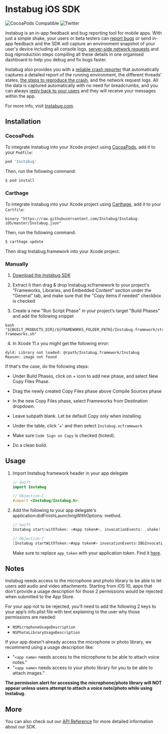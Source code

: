 # Instabug iOS SDK
![CocoaPods Compatible](https://img.shields.io/cocoapods/v/Instabug.svg)
![Twitter](https://img.shields.io/badge/twitter-@Instabug-blue.svg)

Instabug is an in-app feedback and bug reporting tool for mobile apps. With just a simple shake, your users or beta testers can [report bugs](https://instabug.com/bug-reporting) or send in-app feedback and the SDK will capture an environment snapshot of your user's device including all console logs, [server-side network requests](https://instabug.com/network-logging) and bug reproduction steps compiling all these details in one organised dashboard to help you debug and fix bugs faster. 

Instabug also provides you with a [reliable crash reporter](https://instabug.com/crash-reporting) that automatically captures a detailed report of the running environment, the different threads’ states, [the steps to reproduce the crash](https://instabug.com/user-steps), and the network request logs. All the data is captured automatically with no need for breadcrumbs, and you can always [reply back to your users](https://instabug.com/in-app-chat) and they will receive your messages within the app.

For more info, visit [Instabug.com](https://www.instabug.com).

## Installation

### CocoaPods

To integrate Instabug into your Xcode project using [CocoaPods](https://cocoapods.org), add it to your `Podfile`:

```ruby
pod 'Instabug'
```

Then, run the following command:

```bash
$ pod install
```

### Carthage

To integrate Instabug into your Xcode project using [Carthage](https://github.com/Carthage/Carthage), add it to your `Cartfile`:

```
binary "https://raw.githubusercontent.com/Instabug/Instabug-iOS/master/Instabug.json"
```

Then, run the following command:

```bash
$ carthage update
```

Then drag Instabug.framework into your Xcode project.

### Manually

1. [Download the Instabug SDK](https://s3.amazonaws.com/instabug-pro/sdk_releases/Instabug-XCFramework.zip)

2. Extract it then drag & drop Instabug.xcframework to your project's "Frameworks, Libraries, and Embedded Content" section under the "General" tab, and make sure that the "Copy items if needed" checkbox is checked

3. Create a new "Run Script Phase" in your project’s target "Build Phases" and add the following snippet

```
bash "${BUILT_PRODUCTS_DIR}/${FRAMEWORKS_FOLDER_PATH}/Instabug.framework/strip-frameworks.sh"
```
4. In Xcode 11.x you might get the following error:
```
dyld: Library not loaded: @rpath/Instabug.framework/Instabug
Reason: image not found
```
If that's the case, do the following steps:
- Under Build Phases, click on + icon to add new phase, and select New Copy Files Phase.

- Drag the newly created Copy Files phase above Compile Sources phase

- In the new Copy Files phase, select Frameworks from Destination dropdown.

- Leave subpath blank. Let be default Copy only when installing.

- Under the table, click '+' and then select `Instabug.xcframework`

- Make sure `Code Sign on Copy` is checked (ticked).

- Do a clean build.



## Usage

1. Import Instabug framework header in your app delegate

    ```swift
    // Swift
    import Instabug
    ```
    
    ```objective-c
    // Objective-C
    #import <Instabug/Instabug.h>
    ```

2. Add the following to your app delegate's application:didFinishLaunchingWithOptions: method.
	
	```swift
	// Swift
	Instabug.start(withToken: <#app token#>, invocationEvents: .shake)
	```
	```objective-c
	// Objective-C
	[Instabug startWithToken:<#app token#> invocationEvents:IBGInvocationEventShake];
	```
	Make sure to replace `app_token` with your application token. Find it [here](https://instabug.com/app/sdk/).

## Notes
Instabug needs access to the microphone and photo library to be able to let users add audio and video attachments. Starting from iOS 10, apps that don’t provide a usage description for those 2 permissions would be rejected when submitted to the App Store.

For your app not to be rejected, you’ll need to add the following 2 keys to your app’s info.plist file with text explaining to the user why those permissions are needed:

* `NSMicrophoneUsageDescription`
* `NSPhotoLibraryUsageDescription`

If your app doesn’t already access the microphone or photo library, we recommend using a usage description like:

* "`<app name>` needs access to the microphone to be able to attach voice notes."
* "`<app name>` needs access to your photo library for you to be able to attach images."

**The permission alert for accessing the microphone/photo library will NOT appear unless users attempt to attach a voice note/photo while using Instabug.**
	
## More

You can also check out our [API Reference](https://docs.instabug.com/docs/ios-overview) for more detailed information about our SDK.
